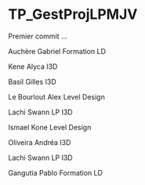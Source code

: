 # TP_GestProjLPMJV
Premier commit ...

Auchère Gabriel Formation LD

Kene Alyca I3D

Basil Gilles I3D

Le Bourlout Alex Level Design

Lachi Swann LP I3D

Ismael Kone Level Design

Oliveira Andréa I3D

Lachi Swann LP I3D

Gangutia Pablo Formation LD

